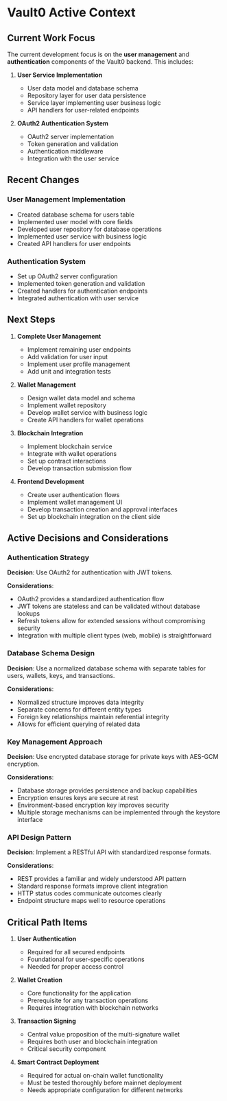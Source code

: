 # Vault0 Active Context

## Current Work Focus

The current development focus is on the **user management** and **authentication** components of the Vault0 backend. This includes:

1. **User Service Implementation**
   - User data model and database schema
   - Repository layer for user data persistence
   - Service layer implementing user business logic
   - API handlers for user-related endpoints

2. **OAuth2 Authentication System**
   - OAuth2 server implementation
   - Token generation and validation
   - Authentication middleware
   - Integration with the user service

## Recent Changes

### User Management Implementation

- Created database schema for users table
- Implemented user model with core fields
- Developed user repository for database operations
- Implemented user service with business logic
- Created API handlers for user endpoints

### Authentication System

- Set up OAuth2 server configuration
- Implemented token generation and validation
- Created handlers for authentication endpoints
- Integrated authentication with user service

## Next Steps

1. **Complete User Management**
   - Implement remaining user endpoints
   - Add validation for user input
   - Implement user profile management
   - Add unit and integration tests

2. **Wallet Management**
   - Design wallet data model and schema
   - Implement wallet repository
   - Develop wallet service with business logic
   - Create API handlers for wallet operations

3. **Blockchain Integration**
   - Implement blockchain service
   - Integrate with wallet operations
   - Set up contract interactions
   - Develop transaction submission flow

4. **Frontend Development**
   - Create user authentication flows
   - Implement wallet management UI
   - Develop transaction creation and approval interfaces
   - Set up blockchain integration on the client side

## Active Decisions and Considerations

### Authentication Strategy

**Decision**: Use OAuth2 for authentication with JWT tokens.

**Considerations**:
- OAuth2 provides a standardized authentication flow
- JWT tokens are stateless and can be validated without database lookups
- Refresh tokens allow for extended sessions without compromising security
- Integration with multiple client types (web, mobile) is straightforward

### Database Schema Design

**Decision**: Use a normalized database schema with separate tables for users, wallets, keys, and transactions.

**Considerations**:
- Normalized structure improves data integrity
- Separate concerns for different entity types
- Foreign key relationships maintain referential integrity
- Allows for efficient querying of related data

### Key Management Approach

**Decision**: Use encrypted database storage for private keys with AES-GCM encryption.

**Considerations**:
- Database storage provides persistence and backup capabilities
- Encryption ensures keys are secure at rest
- Environment-based encryption key improves security
- Multiple storage mechanisms can be implemented through the keystore interface

### API Design Pattern

**Decision**: Implement a RESTful API with standardized response formats.

**Considerations**:
- REST provides a familiar and widely understood API pattern
- Standard response formats improve client integration
- HTTP status codes communicate outcomes clearly
- Endpoint structure maps well to resource operations

## Critical Path Items

1. **User Authentication**
   - Required for all secured endpoints
   - Foundational for user-specific operations
   - Needed for proper access control

2. **Wallet Creation**
   - Core functionality for the application
   - Prerequisite for any transaction operations
   - Requires integration with blockchain networks

3. **Transaction Signing**
   - Central value proposition of the multi-signature wallet
   - Requires both user and blockchain integration
   - Critical security component

4. **Smart Contract Deployment**
   - Required for actual on-chain wallet functionality
   - Must be tested thoroughly before mainnet deployment
   - Needs appropriate configuration for different networks
